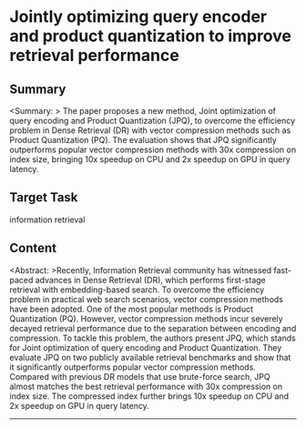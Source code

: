 # Jointly optimizing query encoder and product quantization to improve retrieval performance

## Summary

<Summary: > The paper proposes a new method, Joint optimization of query encoding and Product Quantization (JPQ), to overcome the efficiency problem in Dense Retrieval (DR) with vector compression methods such as Product Quantization (PQ). The evaluation shows that JPQ significantly outperforms popular vector compression methods with 30x compression on index size, bringing 10x speedup on CPU and 2x speedup on GPU in query latency.


## Target Task

information retrieval

## Content

<Abstract: >Recently, Information Retrieval community has witnessed fast-paced advances in Dense Retrieval (DR), which performs first-stage retrieval with embedding-based search. To overcome the efficiency problem in practical web search scenarios, vector compression methods have been adopted. One of the most popular methods is Product Quantization (PQ). However, vector compression methods incur severely decayed retrieval performance due to the separation between encoding and compression. To tackle this problem, the authors present JPQ, which stands for Joint optimization of query encoding and Product Quantization. They evaluate JPQ on two publicly available retrieval benchmarks and show that it significantly outperforms popular vector compression methods. Compared with previous DR models that use brute-force search, JPQ almost matches the best retrieval performance with 30x compression on index size. The compressed index further brings 10x speedup on CPU and 2x speedup on GPU in query latency.



---

